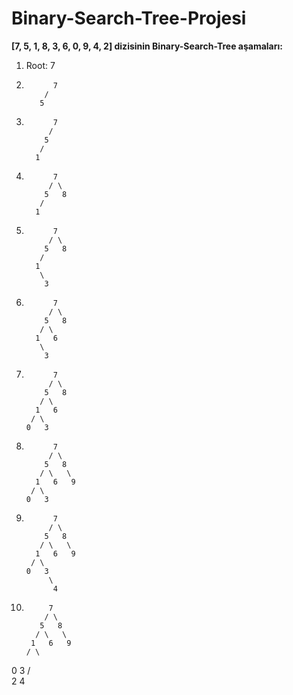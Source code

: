 # Binary-Search-Tree-Projesi
**[7, 5, 1, 8, 3, 6, 0, 9, 4, 2] dizisinin Binary-Search-Tree aşamaları:**

1. Root: 7

2. ```
         7
       /
      5
   ```
3. ```
         7
        /
       5
      /
     1
   ```
4. ```
         7
        / \
       5   8
      /
     1 
   ```
5. ```
         7
        / \
       5   8
      /
     1
      \
       3
   ```
6. ```      
         7
        / \
       5   8 
      / \
     1   6
      \
       3
   ```
7. ```      
         7
        / \
       5   8
      / \
     1   6
    / \
   0   3
   ```
8. ```      
         7
        / \
       5   8
      / \   \
     1   6   9
    / \
   0   3 
   ```
9. ```
         7
        / \
       5   8
      / \   \
     1   6   9
    / \
   0   3
        \
         4
   ```
10. ```
         7
        / \
       5   8
      / \   \
     1   6   9
    / \
   0   3
      / \
     2   4
    
   ```


    